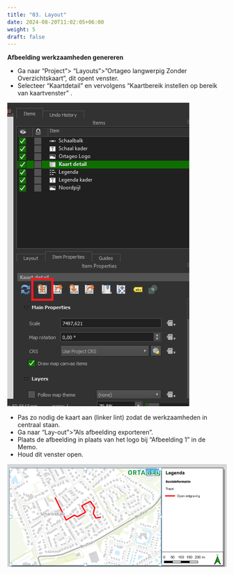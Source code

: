 ```yaml
---
title: "03. Layout"
date: 2024-08-20T11:02:05+06:00
weight: 5
draft: false
---
```


**Afbeelding werkzaamheden genereren**
- Ga naar “Project”> “Layouts”>”Ortageo langwerpig Zonder Overzichtskaart”, dit opent venster.
- Selecteer “Kaartdetail”   en vervolgens “Kaartbereik instellen op bereik van kaartvenster” .

![image](Kaartbereik.png "image")

- Pas zo nodig de kaart aan (linker lint) zodat de werkzaamheden in centraal staan.
- Ga naar “Lay-out”>”Als afbeelding exporteren”.
- Plaats de afbeelding in plaats van het logo bij “Afbeelding 1” in de Memo.
- Houd dit venster open.

![image](Resultaat.png "image")